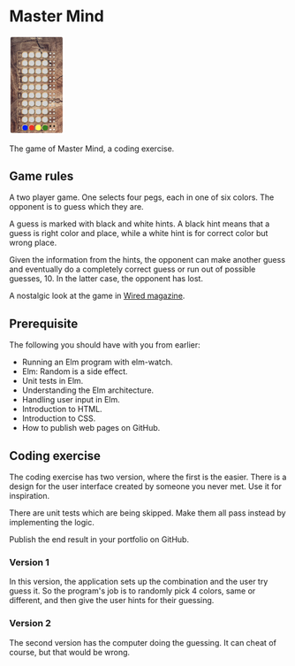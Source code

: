 # Master Mind

<a href="screenshot.jpg">
<!--suppress CheckImageSize -->
<img src="screenshot.jpg" width=100px alt="Screenshot of the game" />
</a>

The game of Master Mind, a coding exercise.

## Game rules

A two player game. One selects four pegs, each in one of six colors. The opponent is to guess which they are.

A guess is marked with black and white hints. A black hint means that a guess is right color and place, while
a white hint is for correct color but wrong place.

Given the information from the hints, the opponent can make another guess and eventually do a completely correct 
guess or run out of possible guesses, 10. In the latter case, the opponent has lost.

A nostalgic look at the game in [Wired magazine](https://www.wired.com/2012/06/late-tothe-game-mastermind/).

## Prerequisite

The following you should have with you from earlier:
- Running an Elm program with elm-watch.
- Elm: Random is a side effect.
- Unit tests in Elm.
- Understanding the Elm architecture.
- Handling user input in Elm.
- Introduction to HTML.
- Introduction to CSS.
- How to publish web pages on GitHub.

## Coding exercise

The coding exercise has two version, where the first is the easier. There is a design for the user interface created by someone you never met. Use it for inspiration.

There are unit tests which are being skipped. Make them all pass instead by implementing the logic.

Publish the end result in your portfolio on GitHub.

### Version 1

In this version, the application sets up the combination and the user try guess it. So the program's job is to randomly pick 4 colors, same or different, and then give the user hints for their guessing.

### Version 2

The second version has the computer doing the guessing. It can cheat of course, but that would be wrong.

